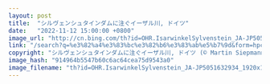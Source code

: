 ```yaml
---
layout: post
title:  "シルヴェンシュタインダムに注ぐイーザル川, ドイツ"
date:   "2022-11-12 15:00:00 +0800"
image_url: "http://cn.bing.com/th?id=OHR.IsarwinkelSylvenstein_JA-JP5051632934_1920x1080.jpg&rf=LaDigue_1920x1080.jpg&pid=hp"
link: "/search?q=%e3%82%a4%e3%83%bc%e3%82%b6%e3%83%ab%e5%b7%9d&form=hpcapt&filters=HpDate%3a%2220221112_1500%22"
copyright: "シルヴェンシュタインダムに注ぐイーザル川, ドイツ (© Martin Siepmann/Offset/Shutterstock)"
image_hash: "914964b5547b60c6ac64cea75d9543a0"
image_filename: "th?id=OHR.IsarwinkelSylvenstein_JA-JP5051632934_1920x1080.jpg&rf=LaDigue_1920x1080.jpg&pid=hp"
---
```

